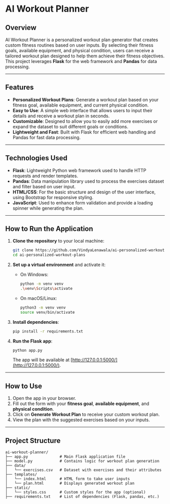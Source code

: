 # AI Workout Planner

## Overview
AI Workout Planner is a personalized workout plan generator that creates custom fitness routines based on user inputs. By selecting their fitness goals, available equipment, and physical condition, users can receive a tailored workout plan designed to help them achieve their fitness objectives. This project leverages **Flask** for the web framework and **Pandas** for data processing.

---

## Features

- **Personalized Workout Plans**: Generate a workout plan based on your fitness goal, available equipment, and current physical condition.
- **Easy to Use**: A simple web interface that allows users to input their details and receive a workout plan in seconds.
- **Customizable**: Designed to allow you to easily add more exercises or expand the dataset to suit different goals or conditions.
- **Lightweight and Fast**: Built with Flask for efficient web handling and Pandas for fast data processing.

---

## Technologies Used

- **Flask**: Lightweight Python web framework used to handle HTTP requests and render templates.
- **Pandas**: Data manipulation library used to process the exercises dataset and filter based on user input.
- **HTML/CSS**: For the basic structure and design of the user interface, using Bootstrap for responsive styling.
- **JavaScript**: Used to enhance form validation and provide a loading spinner while generating the plan.

---

## How to Run the Application

1. **Clone the repository** to your local machine:
    ```bash
    git clone https://github.com/VindyaLenawala/ai-personalized-workout-plans.git
    cd ai-personalized-workout-plans
    ```

2. **Set up a virtual environment** and activate it:
    - On Windows:
        ```bash
        python -m venv venv
        .\venv\Scripts\activate
        ```
    - On macOS/Linux:
        ```bash
        python3 -m venv venv
        source venv/bin/activate
        ```

3. **Install dependencies**:
    ```bash
    pip install -r requirements.txt
    ```

4. **Run the Flask app**:
    ```bash
    python app.py
    ```
    The app will be available at [http://127.0.0.1:5000/](http://127.0.0.1:5000/).

---

## How to Use

1. Open the app in your browser.
2. Fill out the form with your **fitness goal**, **available equipment**, and **physical condition**.
3. Click on **Generate Workout Plan** to receive your custom workout plan.
4. View the plan with the suggested exercises based on your inputs.

---

## Project Structure

```plaintext
ai-workout-planner/
├── app.py              # Main Flask application file
├── model.py            # Contains logic for workout plan generation
├── data/
│   └── exercises.csv   # Dataset with exercises and their attributes
├── templates/
│   └── index.html      # HTML form to take user inputs
│   └── plan.html       # Displays generated workout plan
├── static/
│   └── styles.css      # Custom styles for the app (optional)
├── requirements.txt    # List of dependencies (Flask, pandas, etc.)

